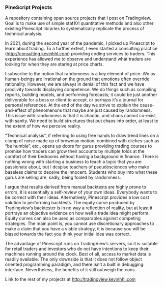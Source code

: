 ### PineScript Projects
A repository containing open source projects that I post on Tradingview. Goal is to make use of simple stat101 quantitative methods and also other existing Pinescript libraries to systematically replicate the process of technical analysis. 

In 2021, during the second year of the pandemic, I picked up Pinescript to learn about trading. To a further extent, I even started a consulting practice (http://consulting.kevinhhl.com) providing coding services to traders. This experience has allowed me to observe and understand what traders are looking for when they are staring at price charts.

I subscribe to the notion that randomness is a key element of price. We as human-beings are irrational on the ground that emotions often override rationality. However, we are always in denial of this fact and we have proclivity towards displaying competence. We do things such as compiling reports, building models, and performing forecasts; it could be just another deliverable for a boss or client to accept, or perhaps it’s a journal for personal references. At the end of the day we strive to explain the cause-and-effect of phenomenons that maybe are just caused by randomness. This issue with randomness is that it is chaotic, and chaos cannot co-exist with sanity. We need to build structures that put chaos into order, at least to the extent of how we perceive reality.
 
“Technical analysis”, if referring to using free hands to draw trend lines on a clump of noise made up of brownian motion, combined with cliches such as “be humble”, etc., opens up doors for gurus providing trading courses to promise how traders can grow their accounts by multiple folds at the comfort of their bedrooms without having a background in finance. There is nothing wrong with starting a business to teach a topic that you are passionate about, but I despise teachers of pseudosciences who make baseless claims to deceive the innocent. Students who buy into what these gurus are selling are, sadly, being fooled by randomness.

I argue that results derived from manual backtests are highly prone to errors, it is essentially a self-review of your own ideas. Everybody wants to be correct with their ideas. Alternatively, Pinescript provides a low cost solution to performing backtests. The equity curve produced by Tradingview’s backtester is in no way a reflection of reality, but at least it portrays an objective evidence on how well a trade idea might perform. Equity curves can also be used as comparables against competing strategies. The main point is, you cannot use discretionary approaches to make a claim that you have a viable strategy, it is because you will be biased towards the fact you think your initial idea was correct. 

The advantage of Pinescript runs on TradingView’s servers, so it is suitable for retail traders and investors who do not have intentions to keep their machines running around the clock. Best of all, access to market data is readily available. The only downside is that it does not follow object oriented programming paradigm, and there isn’t a built in debugging interface. Nevertheless, the benefits of it still outweigh the cons. 

Link to the rest of my projects at http://tradingview.kevinhhl.com

